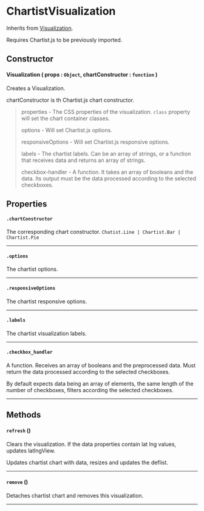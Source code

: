 # ChartistVisualization
Inherits from [Visualization](Visualization.md).

Requires Chartist.js to be previously imported.

## Constructor

#### Visualization ( props : `Object`, chartConstructor : `function` )
  Creates a Visualization.

  chartConstructor is th Chartist.js chart constructor.

  > properties - The CSS properties of the visualization. `class` property will set the chart container classes.
  >
  > options - Will set Chartist.js options.
  >
  > responsiveOptions - Will set Chartist.js responsive options.
  >
  > labels - The chartist labels. Can be an array of strings, or a function that receives data and returns an array of strings.
  >
  > checkbox-handler - A function. It takes an array of booleans and the data. Its output must be the data processed according to the selected checkboxes.
  >

## Properties

#### `.chartConstructor`
  The corresponding chart constructor.
  `Chatist.Line | Chartist.Bar | Chartist.Pie`

---
#### `.options`
  The chartist options.

---
#### `.responsiveOptions`
  The chartist responsive options.

---
#### `.labels`
  The chartist visualization labels.

---
#### `.checkbox_handler`
  A function. Receives an array of booleans and the preprocessed data. Must return the data processed according to the selected checkboxes.
  
  By default expects data being an array of elements, the same length of the number of checkboxes, filters according the selected checkboxes.

---

## Methods

#### `refresh` ()
  Clears the visualization. If the data properties contain lat lng values, updates latlngView.

  Updates chartist chart with data, resizes and updates the deflist.

---
#### `remove` ()
  Detaches chartist chart and removes this visualization.

---